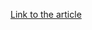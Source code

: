 [Link to the article](https://www.akamai.com/blog/security/healthcare-organizations-must-balance-cybersecurity-with-other-priorities)
